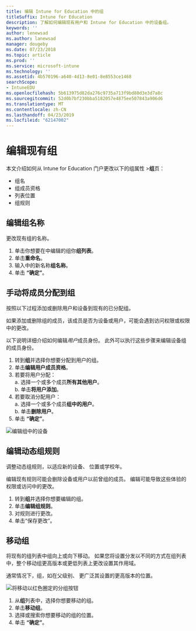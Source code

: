 ```yaml
---
title: 编辑 Intune for Education 中的组
titleSuffix: Intune for Education
description: 了解如何编辑现有用户和 Intune for Education 中的设备组。
keywords: ''
author: lenewsad
ms.author: lanewsad
manager: dougeby
ms.date: 07/23/2018
ms.topic: article
ms.prod: ''
ms.service: microsoft-intune
ms.technology: ''
ms.assetid: 4b570196-a640-4d13-8e01-8e8553ce1468
searchScope:
- IntuneEDU
ms.openlocfilehash: 5b613975d82da276c9735a713f9bd80d3e3d7a8c
ms.sourcegitcommit: 52d0b7bf230bba5182057e4875ee507843a906d6
ms.translationtype: MT
ms.contentlocale: zh-CN
ms.lasthandoff: 04/23/2019
ms.locfileid: "62147002"
---
```

# <a name="edit-existing-groups"></a>编辑现有组

本文介绍如何从 Intune for Education 门户更改以下的组属性 >**组**页：

* 组名
* 组成员资格
* 列表位置
* 组规则 

## <a name="edit-group-name"></a>编辑组名称   
更改现有组的名称。
1. 单击你想要在中编辑的组你**组列表**。
2. 单击**重命名**。
3. 输入中的新名称**组名称**。
4. 单击 **“确定”**。

## <a name="manually-assign-members-to-groups"></a>手动将成员分配到组 
按照以下过程添加或删除用户和设备到现有的已分配组。

如果添加或删除组的成员，该成员是否为设备或用户，可能会遇到访问权限或权限中的更改。

以下说明详细介绍如何编辑*用户*成员身份。 此外可以执行这些步骤来编辑设备组的成员身份。

1. 转到**组**并选择你想要分配到用户的组。 
2. 单击**编辑用户成员资格**。
3. 若要将用户分配：  
    a. 选择一个或多个成员**所有其他用户**。  
    b. 单击**将用户添加**。  
4. 若要取消分配用户：    
    a. 选择一个或多个成员**组中的用户**。  
    b. 单击**删除用户**。
5. 单击 **“确定”**。

![编辑组中的设备](./media/groups-008-edit-group-membership.png)


## <a name="edit-dynamic-group-rules"></a>编辑动态组规则  
调整动态组规则，以适应新的设备、 位置或学校年。

编辑现有规则可能会删除设备或用户以前曾组的成员。 编辑可能导致这些体验的权限或访问中的更改。 

1. 转到**组**并选择你想要编辑的组。
2. 单击**编辑组规则**。
3. 对规则进行更改。 
4. 单击“保存更改”。  

## <a name="move-a-group"></a>移动组  

将现有的组列表中组向上或向下移动。 如果您将设置分发以不同的方式在组列表中，整个移动组更高版本或更低列表上更改设置其作用域。

通常情况下，组，如在父级别、 更广泛其设置的更高版本的位置。

  ![将移动以红色圈定的分组按钮](./media/groups-010-move-groups.png)

1. 从**组**列表中，选择你想要移动的组。
3. 单击**移动组**。
4. 选择或搜索你想要移动的组的位置。 
5.  单击 **“确定”**。  

